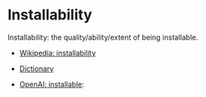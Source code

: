 # Installability

<div data-chatgpt-prompt="explain ? (system quality attribute, non-functional requirement, cross-functional contraint)">

Installability: the quality/ability/extent of being installable.

</div>

* [Wikipedia: installability](https://wikipedia.org/wiki/installability)

* [Dictionary]()

* [OpenAI: installable](https:://openai.com): <div data-chatgpt-prompt="define installable (computers and software)"></div>
